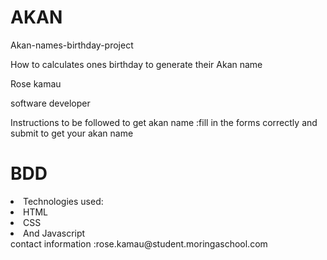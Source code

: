 # AKAN
<tittle>Akan-names-birthday-project</tittle>
<p>How to calculates ones birthday to generate their Akan name</p>

<body>
<p>Rose kamau<brk> </p> <p> software developer  </p>

<p> Instructions to be followed to get akan name :fill in the forms correctly and submit to get your akan name  </p>

<h1>BDD</h1>
<li>Technologies used:</li>
<li>HTML</li>
<li>CSS</li>
<li> And Javascript</li>

<link>contact information :rose.kamau@student.moringaschool.com      </link>



</body>
